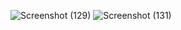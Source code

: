 ![Screenshot (129)](https://github.com/hamedAbdollahzade/To-Do-APP/assets/137279292/159d9f53-07a0-49ab-9b41-12ad50e61ab0)
![Screenshot (131)](https://github.com/hamedAbdollahzade/To-Do-APP/assets/137279292/ff9b2c70-692a-4f25-83bc-d1f0265346b0)
